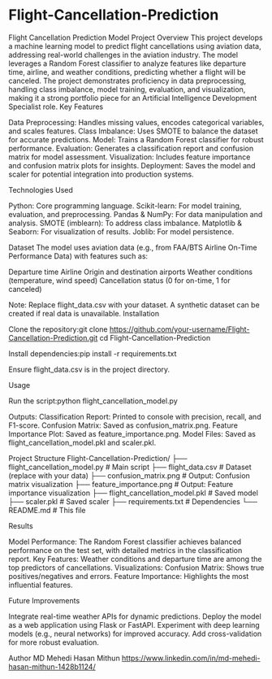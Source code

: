 # Flight-Cancellation-Prediction
Flight Cancellation Prediction Model
Project Overview
This project develops a machine learning model to predict flight cancellations using aviation data, addressing real-world challenges in the aviation industry. The model leverages a Random Forest classifier to analyze features like departure time, airline, and weather conditions, predicting whether a flight will be canceled. The project demonstrates proficiency in data preprocessing, handling class imbalance, model training, evaluation, and visualization, making it a strong portfolio piece for an Artificial Intelligence Development Specialist role.
Key Features

Data Preprocessing: Handles missing values, encodes categorical variables, and scales features.
Class Imbalance: Uses SMOTE to balance the dataset for accurate predictions.
Model: Trains a Random Forest classifier for robust performance.
Evaluation: Generates a classification report and confusion matrix for model assessment.
Visualization: Includes feature importance and confusion matrix plots for insights.
Deployment: Saves the model and scaler for potential integration into production systems.

Technologies Used

Python: Core programming language.
Scikit-learn: For model training, evaluation, and preprocessing.
Pandas & NumPy: For data manipulation and analysis.
SMOTE (imblearn): To address class imbalance.
Matplotlib & Seaborn: For visualization of results.
Joblib: For model persistence.

Dataset
The model uses aviation data (e.g., from FAA/BTS Airline On-Time Performance Data) with features such as:

Departure time
Airline
Origin and destination airports
Weather conditions (temperature, wind speed)
Cancellation status (0 for on-time, 1 for canceled)

Note: Replace flight_data.csv with your dataset. A synthetic dataset can be created if real data is unavailable.
Installation

Clone the repository:git clone https://github.com/your-username/Flight-Cancellation-Prediction.git
cd Flight-Cancellation-Prediction


Install dependencies:pip install -r requirements.txt


Ensure flight_data.csv is in the project directory.

Usage

Run the script:python flight_cancellation_model.py


Outputs:
Classification Report: Printed to console with precision, recall, and F1-score.
Confusion Matrix: Saved as confusion_matrix.png.
Feature Importance Plot: Saved as feature_importance.png.
Model Files: Saved as flight_cancellation_model.pkl and scaler.pkl.



Project Structure
Flight-Cancellation-Prediction/
├── flight_cancellation_model.py  # Main script
├── flight_data.csv              # Dataset (replace with your data)
├── confusion_matrix.png         # Output: Confusion matrix visualization
├── feature_importance.png       # Output: Feature importance visualization
├── flight_cancellation_model.pkl # Saved model
├── scaler.pkl                   # Saved scaler
├── requirements.txt             # Dependencies
└── README.md                    # This file

Results

Model Performance: The Random Forest classifier achieves balanced performance on the test set, with detailed metrics in the classification report.
Key Features: Weather conditions and departure time are among the top predictors of cancellations.
Visualizations:
Confusion Matrix: Shows true positives/negatives and errors.
Feature Importance: Highlights the most influential features.



Future Improvements

Integrate real-time weather APIs for dynamic predictions.
Deploy the model as a web application using Flask or FastAPI.
Experiment with deep learning models (e.g., neural networks) for improved accuracy.
Add cross-validation for more robust evaluation.

Author
MD Mehedi Hasan Mithun
https://www.linkedin.com/in/md-mehedi-hasan-mithun-1428b1124/
